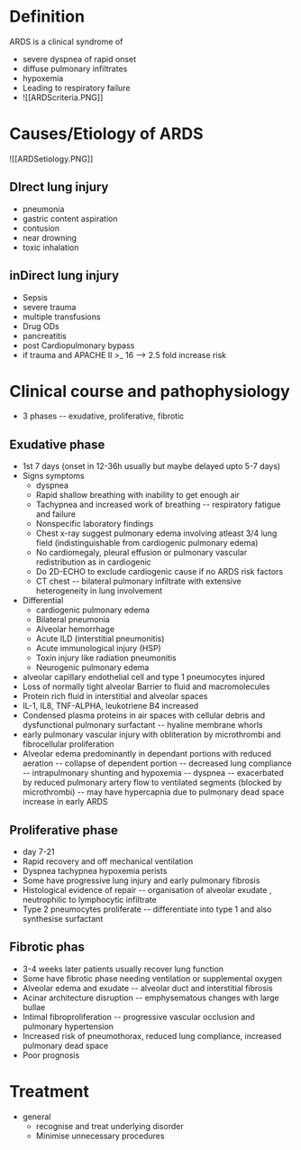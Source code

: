 # Definition 
ARDS is a clinical syndrome of 
* severe dyspnea of rapid onset
* diffuse pulmonary infiltrates
* hypoxemia
* Leading to respiratory failure
* ![[ARDScriteria.PNG]]

# Causes/Etiology of ARDS
![[ARDSetiology.PNG]]
## DIrect lung injury
* pneumonia
* gastric content aspiration
* contusion
* near drowning
* toxic inhalation

## inDirect lung injury
* Sepsis
* severe trauma 
* multiple transfusions
* Drug ODs
* pancreatitis
* post Cardiopulmonary bypass
* if trauma and APACHE II >_ 16 --> 2.5 fold increase risk
# Clinical course and pathophysiology
- 3 phases -- exudative, proliferative, fibrotic 
## Exudative phase 
- 1st 7 days (onset in 12-36h usually but maybe delayed upto 5-7 days)
- Signs symptoms
    - dyspnea
    - Rapid shallow breathing with inability to get enough air 
    - Tachypnea and increased work of breathing -- respiratory fatigue and failure
    - Nonspecific laboratory findings
    - Chest x-ray suggest pulmonary edema involving atleast 3/4 lung field (indistinguishable from cardiogenic pulmonary edema)
    - No cardiomegaly, pleural effusion or pulmonary vascular redistribution as in cardiogenic
    - Do 2D-ECHO to exclude cardiogenic cause if no ARDS risk factors
    - CT chest -- bilateral pulmonary infiltrate with extensive heterogeneity in lung involvement
- Differential
    - cardiogenic pulmonary edema
    - Bilateral pneumonia
    - Alveolar hemorrhage
    - Acute ILD (interstitial pneumonitis)
    - Acute immunological injury (HSP)
    - Toxin injury like radiation pneumonitis
    - Neurogenic pulmonary edema
- alveolar capillary endothelial cell and type 1 pneumocytes injured
- Loss of normally tight alveolar Barrier to fluid and macromolecules
- Protein rich fluid in interstitial and alveolar spaces 
- IL-1, IL8, TNF-ALPHA, leukotriene B4 increased 
- Condensed plasma proteins in air spaces with cellular debris and dysfunctional pulmonary surfactant -- hyaline membrane whorls 
- early pulmonary vascular injury with obliteration by microthrombi and fibrocellular proliferation
- Alveolar edema predominantly in dependant portions with reduced aeration -- collapse of dependent portion -- decreased lung compliance -- intrapulmonary shunting and hypoxemia -- dyspnea -- exacerbated by reduced pulmonary artery flow to ventilated segments (blocked by microthrombi) -- may have hypercapnia due to pulmonary dead space increase in early ARDS 
## Proliferative phase 
- day 7-21 
- Rapid recovery and off mechanical ventilation 
- Dyspnea tachypnea hypoxemia perists 
- Some have progressive lung injury and early pulmonary fibrosis
- Histological evidence of repair -- organisation of alveolar exudate , neutrophilic to lymphocytic infiltrate
- Type 2 pneumocytes proliferate -- differentiate into type 1 and also synthesise surfactant
## Fibrotic phas
- 3-4 weeks later patients usually recover lung function
- Some have fibrotic phase needing ventilation or supplemental oxygen 
- Alveolar edema and exudate -- alveolar duct and interstitial fibrosis
- Acinar architecture disruption -- emphysematous changes with large bullae 
- Intimal fibroproliferation -- progressive vascular occlusion and pulmonary hypertension
- Increased risk of pneumothorax, reduced lung compliance, increased pulmonary dead space 
- Poor prognosis
# Treatment
- general
    - recognise and treat underlying disorder
    - Minimise unnecessary procedures

